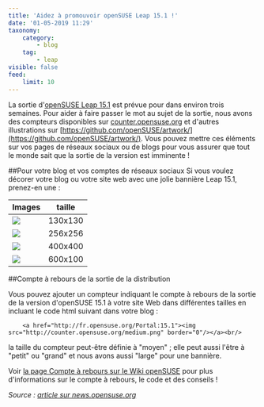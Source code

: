 ```yaml
---
title: 'Aidez à promouvoir openSUSE Leap 15.1 !'
date: '01-05-2019 11:29'
taxonomy:
    category:
        - blog
    tag:
        - leap
visible: false
feed:
    limit: 10
---
```


La sortie d'[openSUSE Leap 15.1](http://en.opensuse.org/Portal:15.1) est prévue pour dans environ trois semaines. Pour aider à faire passer le mot au sujet de la sortie, nous avons des compteurs disponibles sur [counter.opensuse.org](https://counter.opensuse.org/) et d'autres illustrations sur [https://github.com/openSUSE/artwork/](https://github.com/openSUSE/artwork/). Vous pouvez mettre ces éléments sur vos pages de réseaux sociaux ou de blogs pour vous assurer que tout le monde sait que la sortie de la version est imminente !

##Pour votre blog et vos comptes de réseaux sociaux
Si vous voulez décorer votre blog ou votre site web avec une jolie bannière Leap 15.1, prenez-en une :

Images| taille
------|-------
<a href="https://counter.opensuse.org/link/"><img src="http://countdown.opensuse.org/small.png" border="0"/></a>|130x130
<a href="https://counter.opensuse.org/link/"><img src="http://countdown.opensuse.org/medium.png" border="0"/></a>|256x256
<a href="https://counter.opensuse.org/link/"><img src="http://countdown.opensuse.org/large.png" border="0"/></a>|400x400
<a href="https://counter.opensuse.org/link/"><img src="http://countdown.opensuse.org/wide.png" border="0"/></a>|600x100


##Compte à rebours de la sortie de la distribution

Vous pouvez ajouter un compteur indiquant le compte à rebours de la sortie de la  version d'openSUSE 15.1 à votre site Web dans différentes tailles en incluant le code html suivant dans votre blog :

```
    <a href="http://fr.opensuse.org/Portal:15.1"><img src="http://counter.opensuse.org/medium.png" border="0"/></a><br/>
```

la taille du compteur peut-être définie à "moyen" ; elle peut aussi l'être à "petit" ou "grand" et nous avons aussi "large" pour une bannière.

Voir [la page Compte à rebours sur le Wiki openSUSE](http://fr.opensuse.org/openSUSE:Countdown) pour plus d'informations sur le compte à rebours, le code et des conseils !


*Source : [article sur news.opensuse.org](https://news.opensuse.org/2019/04/30/help-promote-opensuse-leap-15-1/)*
